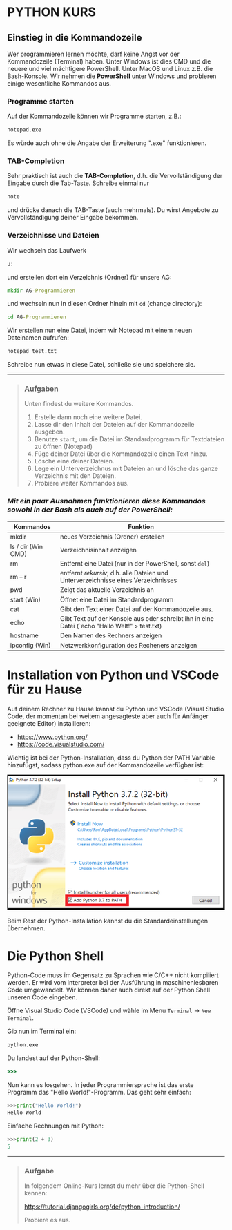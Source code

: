 
# PYTHON KURS
## Einstieg in die Kommandozeile
Wer programmieren lernen möchte, darf keine Angst vor der Kommandozeile (Terminal) haben. Unter Windows ist dies CMD und die neuere und viel mächtigere PowerShell. Unter MacOS und Linux z.B. die Bash-Konsole.
Wir nehmen die **PowerShell** unter Windows und probieren einige wesentliche Kommandos aus. 

### Programme starten
Auf der Kommandozeile können wir Programme starten, z.B.:

```cmd
notepad.exe
```

Es würde auch ohne die Angabe der Erweiterung ".exe" funktionieren. 

### TAB-Completion
Sehr praktisch ist auch die **TAB-Completion**, d.h. die Vervollständigung der Eingabe durch die Tab-Taste. Schreibe einmal nur

```cmd
note
```
und drücke danach die TAB-Taste (auch mehrmals). Du wirst Angebote zu Vervollständigung deiner Eingabe bekommen. 


### Verzeichnisse und Dateien
Wir wechseln das Laufwerk

```cmd
u:
```

und erstellen dort ein Verzeichnis (Ordner) für unsere AG:

```cmd
mkdir AG-Programmieren
```

und wechseln nun in diesen Ordner hinein mit `cd` (change directory):
```cmd
cd AG-Programmieren
```

Wir erstellen nun eine Datei, indem wir Notepad mit einem neuen Dateinamen aufrufen:
```cmd
notepad test.txt
```

Schreibe nun etwas in diese Datei, schließe sie und speichere sie.

---

>### Aufgaben
>Unten findest du weitere Kommandos. 
>1. Erstelle dann noch eine weitere Datei.
>1. Lasse dir den Inhalt der Dateien auf der Kommandozeile ausgeben.
>1. Benutze `start`, um die Datei im Standardprogramm für Textdateien zu öffnen (Notepad)
>1. Füge deiner Datei über die Kommandozeile einen Text hinzu.
>1. Lösche eine deiner Dateien.
>1. Lege ein Unterverzeichnus mit Dateien an und lösche das ganze Verzeichnis mit den Dateien.
>1. Probiere weiter Kommandos aus.


### *Mit ein paar Ausnahmen funktionieren diese Kommandos sowohl in der Bash als auch auf der PowerShell:*
|Kommandos|Funktion|
|---|---|
|mkdir|neues Verzeichnis (Ordner) erstellen|
|ls  /  dir  (Win CMD)|Verzeichnisinhalt anzeigen|
|rm|Entfernt eine Datei (nur in der PowerShell, sonst `del`)
|rm – r|entfernt *rekursiv*, d.h. alle Dateien und Unterverzeichnisse eines Verzeichnisses
|pwd|Zeigt das aktuelle Verzeichnis an
|start  (Win)|Öffnet eine Datei im Standardprogramm|
|cat|Gibt den Text einer Datei auf der Kommandozeile aus.
|echo|Gibt Text auf der Konsole aus oder schreibt ihn in eine Datei (`echo "Hallo Welt!" > test.txt)
|hostname|Den Namen des Rechners anzeigen
|ipconfig  (Win)|Netzwerkkonfiguration des Recheners anzeigen


# Installation von Python und VSCode für zu Hause
Auf deinem Rechner zu Hause kannst du Python und VSCode (Visual Studio Code, der momentan bei weitem angesagteste aber auch für Anfänger geeignete Editor) installieren:
* https://www.python.org/
* https://code.visualstudio.com/

Wichtig ist bei der Python-Installation, dass du Python der PATH Variable hinzufügst, sodass python.exe auf der Kommandozeile verfügbar ist:

![Add Python to Path](images/pythontopath.png)

Beim Rest der Python-Installation kannst du die Standardeinstellungen übernehmen.

# Die Python Shell
Python-Code muss im Gegensatz zu Sprachen wie C/C++ nicht kompiliert werden. Er wird vom Interpreter bei der Ausführung in maschinenlesbaren Code umgewandelt. Wir können daher auch direkt auf der Python Shell unseren Code eingeben.

Öffne Visual Studio Code (VSCode) und wähle im Menu `Terminal` -> `New Terminal`.

Gib nun im Terminal ein:

```cmd
python.exe
```

Du landest auf der Python-Shell:

```cmd
>>>
```

Nun kann es losgehen. In jeder Programmiersprache ist das erste Programm das "Hello World!"-Programm. Das geht sehr einfach:

```python
>>>print("Hello World!")
Hello World
```

Einfache Rechnungen mit Python:
```python
>>>print(2 + 3)
5
```

---
>### Aufgabe
> In folgendem Online-Kurs lernst du mehr über die Python-Shell kennen:
>
> https://tutorial.djangogirls.org/de/python_introduction/
>
> Probiere es aus.